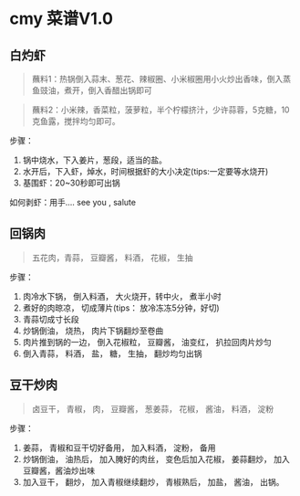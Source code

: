 # cmy 菜谱V1.0
## 白灼虾
>蘸料1：热锅倒入蒜末、葱花、辣椒圈、小米椒圈用小火炒出香味，倒入蒸鱼豉油，煮开，倒入香醋出锅即可  

>蘸料2：小米辣，香菜粒，菠萝粒，半个柠檬挤汁，少许蒜蓉，5克糖，10克鱼露，搅拌均匀即可。

步骤：
1. 锅中烧水，下入姜片，葱段，适当的盐。
2. 水开后，下入虾，焯水，时间根据虾的大小决定(tips:一定要等水烧开)
3. 基围虾：20~30秒即可出锅

如何剥虾：用手....
see you , salute


## 回锅肉
> 五花肉，青蒜， 豆瓣酱， 料酒， 花椒， 生抽  

步骤：
1. 肉冷水下锅， 倒入料酒， 大火烧开，转中火， 煮半小时
2. 煮好的肉晾凉， 切成薄片(tips： 放冷冻冻5分钟，好切)
3. 青蒜切成寸长段
4. 炒锅倒油， 烧热， 肉片下锅翻炒至卷曲
5. 肉片推到锅的一边， 倒入花椒粒， 豆瓣酱， 油变红， 扒拉回肉片炒匀
6. 倒入青蒜， 料酒， 盐， 糖， 生抽， 翻炒均匀出锅

## 豆干炒肉
> 卤豆干， 青椒， 肉， 豆瓣酱， 葱姜蒜， 花椒， 酱油， 料酒， 淀粉

步骤：
1. 姜蒜， 青椒和豆干切好备用， 加入料酒， 淀粉， 备用
2. 炒锅倒油， 油热后， 加入腌好的肉丝， 变色后加入花椒， 姜蒜翻炒， 加入豆瓣酱，酱油炒出味
3. 加入豆干， 翻炒， 加入青椒继续翻炒， 青椒熟后， 加盐， 酱油， 出锅。
